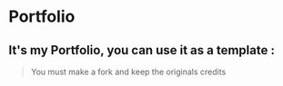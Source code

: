 # Portfolio

## It's my Portfolio, you can use it as a template :
> You must make a fork
> and keep the originals credits

